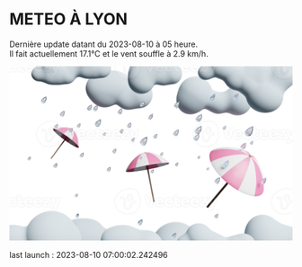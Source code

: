 # METEO À LYON

Dernière update datant du 2023-08-10 à 05 heure.  
Il fait actuellement 17.1°C et le vent souffle à 2.9 km/h.      

![](./.github/rain.png)

last launch : 2023-08-10 07:00:02.242496
